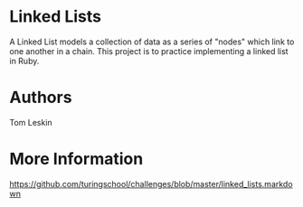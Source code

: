 # Linked Lists

A Linked List models a collection of data as a series of "nodes" which link to
one another in a chain. This project is to practice implementing a linked list
in Ruby.

# Authors

Tom Leskin

# More Information

https://github.com/turingschool/challenges/blob/master/linked_lists.markdown
